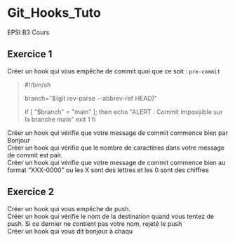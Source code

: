 # Git_Hooks_Tuto
EPSI B3 Cours

## Exercice 1
Créer un hook qui vous empêche de commit quoi que ce soit : `pre-commit`  <br>

> #!/bin/sh
>
> branch="$(git rev-parse --abbrev-ref HEAD)"
>
> if [ "$branch" = "main" ]; then
>   echo "ALERT : Commit impossible sur la branche main"
>   exit 1
> fi


Créer un hook qui vérifie que votre message de commit commence bien par Bonjour <br>
Créer un hook qui vérifie que le nombre de caractères dans votre message de commit est pair. <br>
Créer un hook qui vérifie que votre message de commit commence bien au format “XXX-0000” ou les X sont des lettres et les 0 sont des chiffres

## Exercice 2
Créer un hook qui vous empêche de push. <br>
Créer un hook qui vérifie le nom de la destination quand vous tentez de push. Si ce dernier ne contient pas votre nom, rejeté le push <br>
Créer un hook qui vous dit bonjour à chaqu
